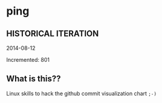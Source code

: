 # ping

## HISTORICAL ITERATION
2014-08-12

Incremented: 801

## What is this?? 
Linux skills to hack the github commit visualization chart `;-)`
